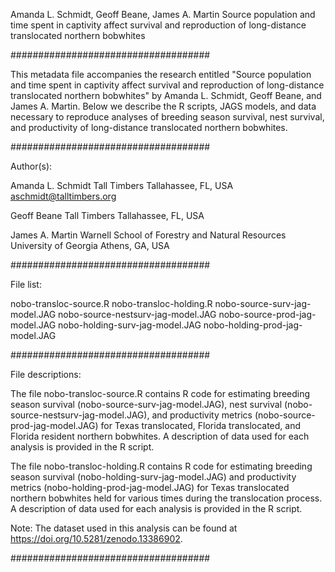 Amanda L. Schmidt, Geoff Beane, James A. Martin
Source population and time spent in captivity affect survival and reproduction of long-distance translocated northern bobwhites

####################################

This metadata file accompanies the research entitled "Source population and time spent in captivity affect survival and reproduction of long-distance translocated northern bobwhites" by Amanda L. Schmidt, Geoff Beane, and James A. Martin. Below we describe the R scripts, JAGS models, and data necessary to reproduce analyses of breeding season survival, nest survival, and productivity of long-distance translocated northern bobwhites. 

####################################

Author(s):

Amanda L. Schmidt
Tall Timbers
Tallahassee, FL, USA
aschmidt@talltimbers.org

Geoff Beane
Tall Timbers
Tallahassee, FL, USA

James A. Martin
Warnell School of Forestry and Natural Resources
University of Georgia
Athens, GA, USA

####################################

File list: 

nobo-transloc-source.R
nobo-transloc-holding.R
nobo-source-surv-jag-model.JAG
nobo-source-nestsurv-jag-model.JAG
nobo-source-prod-jag-model.JAG
nobo-holding-surv-jag-model.JAG
nobo-holding-prod-jag-model.JAG

####################################

File descriptions: 

The file nobo-transloc-source.R contains R code for estimating breeding season survival (nobo-source-surv-jag-model.JAG), nest survival (nobo-source-nestsurv-jag-model.JAG), and productivity metrics (nobo-source-prod-jag-model.JAG) for Texas translocated, Florida translocated, and Florida resident northern bobwhites. A description of data used for each analysis is provided in the R script. 

The file nobo-transloc-holding.R contains R code for estimating breeding season survival (nobo-holding-surv-jag-model.JAG) and productivity metrics (nobo-holding-prod-jag-model.JAG) for Texas translocated northern bobwhites held for various times during the translocation process. A description of data used for each analysis is provided in the R script. 

Note: The dataset used in this analysis can be found at https://doi.org/10.5281/zenodo.13386902.

####################################

